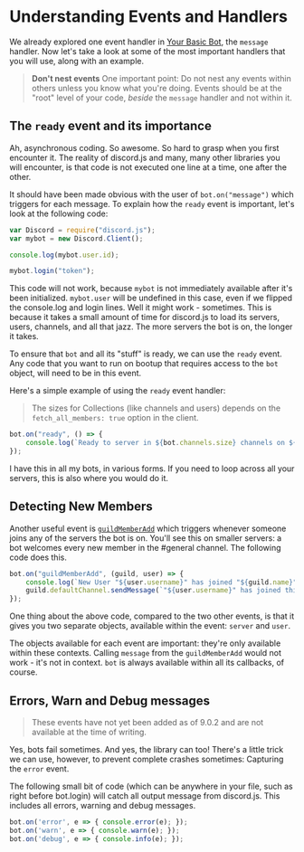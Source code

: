 # Understanding Events and Handlers

We already explored one event handler in [Your Basic Bot](your-basic-bot.html), the `message` handler. Now let's take a look at some of the most important handlers that you will use, along with an example.

> **Don't nest events**
> One important point: Do not nest any events within others unless you know what you're doing. Events should be at the "root" level of your code, *beside* the `message` handler and not within it. 

## The `ready` event and its importance

Ah, asynchronous coding. So awesome. So hard to grasp when you first encounter it. The reality of discord.js and many, many other libraries you will encounter, is that code is not executed one line at a time, one after the other. 

It should have been made obvious with the user of `bot.on("message")` which triggers for each message. To explain how the `ready` event is important, let's look at the following code: 

```js
var Discord = require("discord.js");
var mybot = new Discord.Client();

console.log(mybot.user.id);

mybot.login("token");
```

This code will not work, because `mybot` is not immediately available after it's been initialized. `mybot.user` will be undefined in this case, even if we flipped the console.log and login lines. Well it might work - sometimes. This is because it takes a small amount of time for discord.js to load its servers, users, channels, and all that jazz. The more servers the bot is on, the longer it takes. 

To ensure that `bot` and all its "stuff" is ready, we can use the `ready` event. Any code that you want to run on bootup that requires access to the `bot` object, will need to be in this event.

Here's a simple example of using the `ready` event handler:

> The sizes for Collections (like channels and users) depends on the `fetch_all_members: true` option in the client.

```js
bot.on("ready", () => {
	console.log(`Ready to server in ${bot.channels.size} channels on ${bot.guilds.size} servers, for a total of ${bot.users.size} users.`);
});
```

I have this in all my bots, in various forms. If you need to loop across all your servers, this is also where you would do it.


## Detecting New Members

Another useful event is [`guildMemberAdd`](http://hydrabolt.github.io/discord.js/#!/docs/tag/indev/class/Client?scrollto=guildMemberAdd) which triggers whenever someone joins any of the servers the bot is on. You'll see this on smaller servers: a bot welcomes every new member in the #general channel. The following code does this.

```js
bot.on("guildMemberAdd", (guild, user) => {
	console.log(`New User "${user.username}" has joined "${guild.name}"` );
	guild.defaultChannel.sendMessage(`"${user.username}" has joined this server`);
});
```

One thing about the above code, compared to the two other events, is that it gives you two separate objects, available within the event: `server` and `user`. 

The objects available for each event are important: they're only available within these contexts. Calling `message` from the `guildMemberAdd` would not work - it's not in context. `bot` is always available within all its callbacks, of course. 


## Errors, Warn and Debug messages

> These events have not yet been added as of 9.0.2 and are not available at the time of writing.

Yes, bots fail sometimes. And yes, the library can too! There's a little trick we can use, however, to prevent complete crashes sometimes: Capturing the `error` event. 

The following small bit of code (which can be anywhere in your file, such as right before bot.login) will catch all output message from discord.js. This includes all errors, warning and debug messages.

```js
bot.on('error', e => { console.error(e); });
bot.on('warn', e => { console.warn(e); });
bot.on('debug', e => { console.info(e); });
```